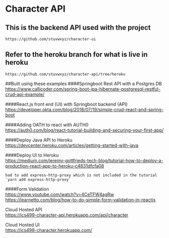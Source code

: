 # Character API


## This is the backend API used with the project   
    https://github.com/stuvwxyz/character-ui
    
## Refer to the heroku branch for what is live in heroku
    https://github.com/stuvwxyz/character-api/tree/heroku

##Built using these examples
####Springboot Rest API with a Postgres DB  
	https://www.callicoder.com/spring-boot-jpa-hibernate-postgresql-restful-crud-api-example/

####React.js front end (UI) with Springboot backend (API)
	https://developer.okta.com/blog/2018/07/19/simple-crud-react-and-spring-boot

####Adding OATH to react with AUTH0  
	https://auth0.com/blog/react-tutorial-building-and-securing-your-first-app/

####Deploy Java API to Heroku  
	https://devcenter.heroku.com/articles/getting-started-with-java

####Deploy UI to Heroku  
    https://medium.com/jeremy-gottfrieds-tech-blog/tutorial-how-to-deploy-a-production-react-app-to-heroku-c4831dfcfa08  

	had to add express-http-proxy which is not included in the tutorial  
	`yarn add express-http-proxy`
	
####Form Validation  
	https://www.youtube.com/watch?v=4CeTFW4agRw  
	https://learnetto.com/blog/how-to-do-simple-form-validation-in-reactjs



Cloud Hosted API   
https://ics499-character-api.herokuapp.com/api/character

Cloud Hosted UI  
https://ics499-character.herokuapp.com/

